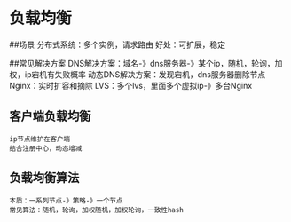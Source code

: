 # 负载均衡

##场景
    分布式系统：多个实例，请求路由
    好处：可扩展，稳定
    
##常见解决方案
    DNS解决方案：域名-》dns服务器-》某个ip，随机，轮询，加权，ip宕机有失败概率
    动态DNS解决方案：发现宕机，dns服务器删除节点
    Nginx：实时扩容和摘除
    LVS：多个lvs，里面多个虚拟ip-》多台Nginx
    
## 客户端负载均衡
    ip节点维护在客户端
    结合注册中心，动态增减
    
## 负载均衡算法
    本质：一系列节点-》策略-》一个节点
    常见算法：随机，轮询，加权随机，加权轮询，一致性hash
    